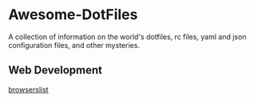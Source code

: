 # Awesome-DotFiles

A collection of information on the world's dotfiles, rc files, yaml and json configuration files, 
and other mysteries.

## Web Development

[browserslist](./browserslist.md)